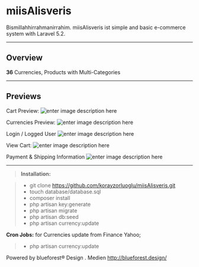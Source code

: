 miisAlisveris
===================


Bismillahhirrahmanirrahim.
miisAlisveris ist simple and basic e-commerce system with Laravel 5.2.

----------

Overview
--------

**36** Currencies, Products with Multi-Categories

----------

Previews
--------
Cart Preview:
![enter image description here](http://s32.postimg.org/dcmh38c5x/Screenshot_from_2016_05_02_17_17_03.png)

Currencies Preview:
![enter image description here](http://s32.postimg.org/51js4lac5/Screenshot_from_2016_05_03_11_31_53.png)

Login / Logged User
![enter image description here](http://s32.postimg.org/75p5duxph/screen.jpg)

View Cart:
![enter image description here](http://s32.postimg.org/qgbbgb06d/checkout.png)

Payment & Shipping Information
![enter image description here](http://s32.postimg.org/t9xikg04l/information.png)

----------

 
> **Installation:**

> - git clone https://github.com/korayzorluoglu/miisAlisveris.git
> - touch database/database.sql
> - composer install
> - php artisan key:generate
> - php artisan migrate
> - php artisan db:seed
> - php artisan currency:update


 **Cron Jobs:**
for  Currencies update from Finance Yahoo;
> - php artisan currency:update

Powered by blueforest® Design . Medien
http://blueforest.design/
